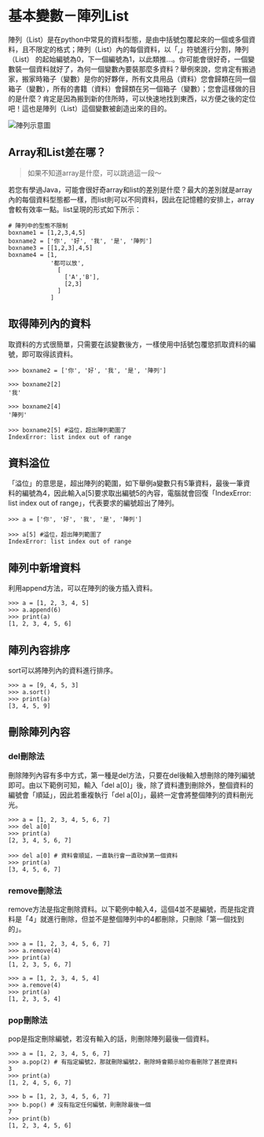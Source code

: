 # 基本變數－陣列List

陣列（List）是在python中常見的資料型態，是由中括號包覆起來的一個或多個資料，且不限定的格式；陣列（List）內的每個資料，以「,」符號進行分割，陣列 （List） 的起始編號為0，下一個編號為1，以此類推…。你可能會很好奇，一個變數裝一個資料就好了，為何一個變數內要裝那麼多資料？舉例來說，您肯定有搬過家，搬家時箱子（變數）是你的好夥伴，所有文具用品（資料）您會歸類在同一個箱子（變數），所有的書籍（資料）會歸類在另一個箱子（變數）；您會這樣做的目的是什麼？肯定是因為搬到新的住所時，可以快速地找到東西，以方便之後的定位吧！這也是陣列（List）這個變數被創造出來的目的。

![陣列示意圖](https://i.imgur.com/Ag5QqKp.png)

## Array和List差在哪？
> 如果不知道array是什麼，可以跳過這一段～

若您有學過Java，可能會很好奇array和list的差別是什麼？最大的差別就是array內的每個資料型態都一樣，而list則可以不同資料，因此在記憶體的安排上，array會較有效率一點。list呈現的形式如下所示：

```python!
# 陣列中的型態不限制
boxname1 = [1,2,3,4,5]
boxname2 = ['你', '好', '我', '是', '陣列']
boxname3 = [[1,2,3],4,5]
boxname4 = [1,
            '都可以放',
              [
                ['A','B'],
                [2,3]
              ]
            ]
```

## 取得陣列內的資料
取資料的方式很簡單，只需要在該變數後方，一樣使用中括號包覆慾抓取資料的編號，即可取得該資料。

```python!
>>> boxname2 = ['你', '好', '我', '是', '陣列']

>>> boxname2[2]
'我'

>>> boxname2[4]
'陣列'

>>> boxname2[5] #溢位，超出陣列範圍了
IndexError: list index out of range
```

## 資料溢位
「溢位」的意思是，超出陣列的範圍，如下舉例a變數只有5筆資料，最後一筆資料的編號為4，因此輸入a[5]要求取出編號5的內容，電腦就會回復「IndexError: list index out of range」，代表要求的編號超出了陣列。

```python!
>>> a = ['你', '好', '我', '是', '陣列']

>>> a[5] #溢位，超出陣列範圍了
IndexError: list index out of range
```

## 陣列中新增資料
利用append方法，可以在陣列的後方插入資料。

```python!
>>> a = [1, 2, 3, 4, 5]
>>> a.append(6)
>>> print(a)
[1, 2, 3, 4, 5, 6]
```

## 陣列內容排序
sort可以將陣列內的資料進行排序。

```python!
>>> a = [9, 4, 5, 3]
>>> a.sort()
>>> print(a)
[3, 4, 5, 9]
```

## 刪除陣列內容
### del刪除法
刪除陣列內容有多中方式，第一種是del方法，只要在del後輸入想刪除的陣列編號即可。由以下範例可知，輸入「del a[0]」後，除了資料遭到刪除外，整個資料的編號會「順延」，因此若重複執行「del a[0]」，最終一定會將整個陣列的資料刪光光。

```python!
>>> a = [1, 2, 3, 4, 5, 6, 7]
>>> del a[0]
>>> print(a)
[2, 3, 4, 5, 6, 7]

>>> del a[0] # 資料會順延，一直執行會一直砍掉第一個資料
>>> print(a)
[3, 4, 5, 6, 7]
```

### remove刪除法
remove方法是指定刪除資料。以下範例中輸入4，這個4並不是編號，而是指定資料是「4」就進行刪除，但並不是整個陣列中的4都刪除，只刪除「第一個找到的」。

```python=
>>> a = [1, 2, 3, 4, 5, 6, 7]
>>> a.remove(4)
>>> print(a)
[1, 2, 3, 5, 6, 7]

>>> a = [1, 2, 3, 4, 5, 4]
>>> a.remove(4)
>>> print(a)
[1, 2, 3, 5, 4]
```

### pop刪除法
pop是指定刪除編號，若沒有輸入的話，則刪除陣列最後一個資料。

```python=
>>> a = [1, 2, 3, 4, 5, 6, 7]
>>> a.pop(2) # 有指定編號2，那就刪除編號2，刪除時會顯示給你看刪除了甚麼資料
3
>>> print(a)
[1, 2, 4, 5, 6, 7]

>>> b = [1, 2, 3, 4, 5, 6, 7]
>>> b.pop() # 沒有指定任何編號，則刪除最後一個
7
>>> print(b)
[1, 2, 3, 4, 5, 6]
```
